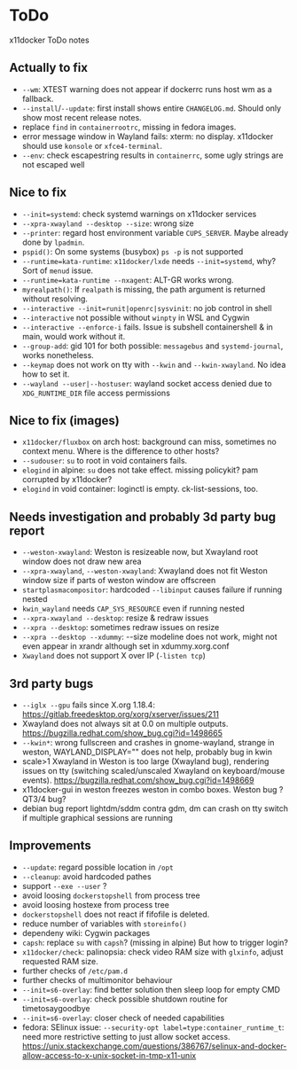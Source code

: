 # ToDo
x11docker ToDo notes

## Actually to fix
 - `--wm`: XTEST warning does not appear if dockerrc runs host wm as a fallback.
 - `--install`/`--update`: first install shows entire `CHANGELOG.md`. Should only show most recent release notes.
 - replace `find` in `containerrootrc`, missing in fedora images.
 - error message window in Wayland fails: xterm: no display. x11docker should use `konsole` or `xfce4-terminal`.
 - `--env`: check escapestring results in `containerrc`, some ugly strings are not escaped well

## Nice to fix
 - `--init=systemd`: check systemd warnings on x11docker services
 - `--xpra-xwayland --desktop --size`: wrong size
 - `--printer`: regard host environment variable `CUPS_SERVER`. Maybe already done by `lpadmin`.
 - `pspid()`: On some systems (busybox) `ps -p` is not supported
 - `--runtime=kata-runtime`: `x11docker/lxde` needs `--init=systemd`, why? Sort of `menud` issue.
 - `--runtime=kata-runtime --nxagent`: ALT-GR works wrong.
 - `myrealpath()`: If `realpath` is missing, the path argument is returned without resolving.
 - `--interactive --init=runit|openrc|sysvinit`: no job control in shell
 - `--interactive` not possible without `winpty` in WSL and Cygwin
 - `--interactive --enforce-i` fails. Issue is subshell containershell & in main, would work without it.
 - `--group-add`: gid 101 for both possible: `messagebus` and `systemd-journal`, works nonetheless.
 - `--keymap` does not work on tty with `--kwin` and `--kwin-xwayland`. No idea how to set it.
 - `--wayland --user|--hostuser`: wayland socket access denied due to `XDG_RUNTIME_DIR` file access permissions

## Nice to fix (images)
 - `x11docker/fluxbox` on arch host: background can miss, sometimes no context menu. Where is the difference to other hosts?
 - `--sudouser`: `su` to root in void containers fails.
 - `elogind` in alpine: `su` does not take effect. missing policykit? pam corrupted by x11docker?
 - `elogind` in void container: loginctl is empty. ck-list-sessions, too.

## Needs investigation and probably 3d party bug report
  - `--weston-xwayland`: Weston is resizeable now, but Xwayland root window does not draw new area
  - `--xpra-xwayland`, `--weston-xwayland`: Xwayland does not fit Weston window size if parts of weston window are offscreen
  - `startplasmacompositor`: hardcoded `--libinput` causes failure if running nested
  - `kwin_wayland` needs `CAP_SYS_RESOURCE` even if running nested
  - `--xpra-xwayland --desktop`: resize & redraw issues
  - `--xpra --desktop`: sometimes redraw issues on resize
  - `--xpra --desktop --xdummy`: --size modeline does not work, might not even appear in xrandr although set in xdummy.xorg.conf
  - `Xwayland` does not support X over IP (`-listen tcp`)

## 3rd party bugs
 - `--iglx --gpu` fails since X.org 1.18.4: 
   https://gitlab.freedesktop.org/xorg/xserver/issues/211
 - Xwayland does not always sit at 0.0 on multiple outputs. 
   https://bugzilla.redhat.com/show_bug.cgi?id=1498665
 - `--kwin*`: wrong fullscreen and crashes in gnome-wayland, strange in weston, WAYLAND_DISPLAY="" does not help, probably bug in kwin
 - scale>1 Xwayland in Weston is too large (Xwayland bug), rendering issues on tty (switching scaled/unscaled Xwayland on keyboard/mouse events). 
   https://bugzilla.redhat.com/show_bug.cgi?id=1498669
 - x11docker-gui in weston freezes weston in combo boxes. Weston bug ? QT3/4 bug?
 - debian bug report lightdm/sddm contra gdm, dm can crash on tty switch if multiple graphical sessions are running
  
## Improvements
 - `--update`: regard possible location in `/opt`
 - `--cleanup`: avoid hardcoded pathes
 - support `--exe --user` ?
 - avoid loosing `dockerstopshell` from process tree
 - avoid loosing hostexe from process tree
 - `dockerstopshell` does not react if fifofile is deleted.
 - reduce number of variables with `storeinfo()`
 - dependeny wiki: Cygwin packages
 - `capsh`: replace `su` with `capsh`? (missing in alpine) But how to trigger login?
 - `x11docker/check`: palinopsia: check video RAM size with `glxinfo`, adjust requested RAM size.
 - further checks of `/etc/pam.d`
 - further checks of multimonitor behaviour
 - `--init=s6-overlay`: find better solution then sleep loop for empty CMD
 - `--init=s6-overlay`: check possible shutdown routine for timetosaygoodbye
 - `--init=s6-overlay`: closer check of needed capabilities
 - fedora: SElinux issue: `--security-opt label=type:container_runtime_t`: need more restrictive setting to just allow socket access.
   https://unix.stackexchange.com/questions/386767/selinux-and-docker-allow-access-to-x-unix-socket-in-tmp-x11-unix
  
